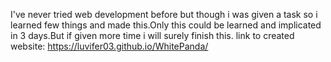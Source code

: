 I've never tried web development before but though i was given a task so i learned few things and made this.Only this could be learned and implicated in 3 days.But if given more time i will surely finish this.
link to created website:
https://luvifer03.github.io/WhitePanda/
